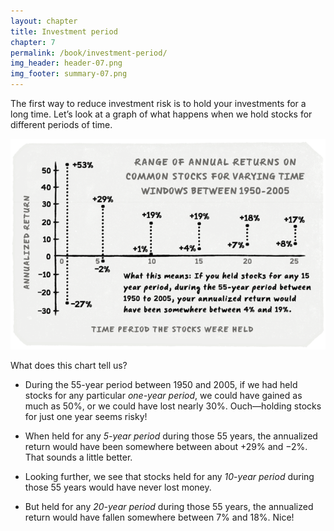 ```yaml
---
layout: chapter
title: Investment period
chapter: 7
permalink: /book/investment-period/
img_header: header-07.png
img_footer: summary-07.png
---
```


The first way to reduce investment risk is to hold your investments for a long time. Let’s look at a graph of what happens when we hold stocks for different periods of time.

![](/assets/img/chart-07.png)

What does this chart tell us?

- During the 55-year period between 1950 and 2005, if we had held stocks for any particular *one-year period*, we could have gained as much as 50%, or we could have lost nearly 30%. Ouch—holding stocks for just one year seems risky!

- When held for any *5-year period* during those 55 years, the annualized return would have been somewhere between about +29% and −2%. That sounds a little better.

- Looking further, we see that stocks held for any *10-year period* during those 55 years would have never lost money.

- But held for any *20-year period* during those 55 years, the annualized return would have fallen somewhere between 7% and 18%. Nice!